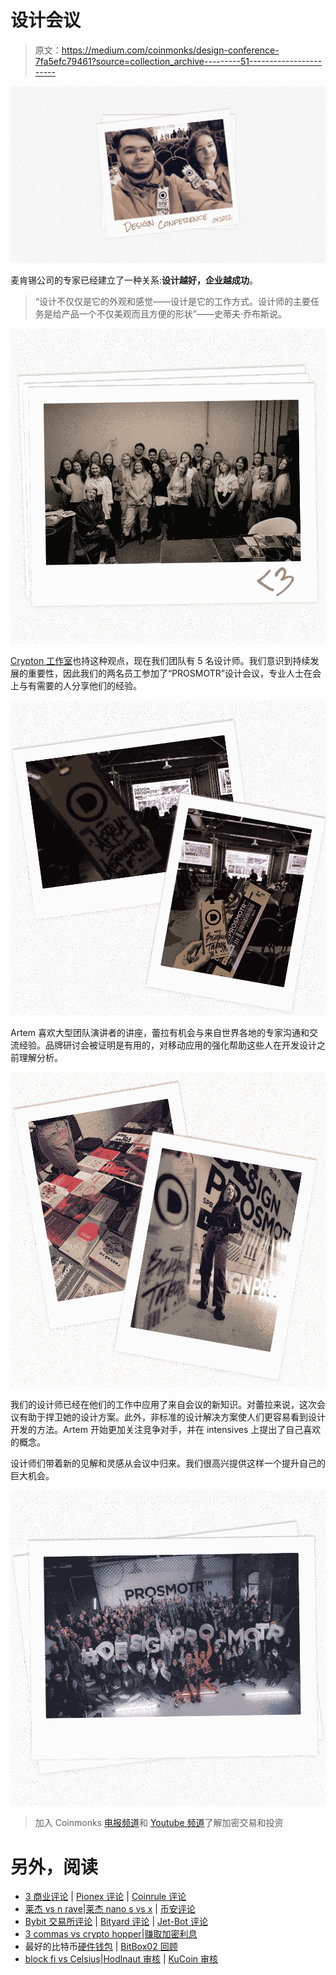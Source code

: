 # 设计会议

> 原文：<https://medium.com/coinmonks/design-conference-7fa5efc79461?source=collection_archive---------51----------------------->

![](img/426a2c47404abfe1ed160f5168cf5d6b.png)

麦肯锡公司的专家已经建立了一种关系:**设计越好，企业越成功**。

> “设计不仅仅是它的外观和感觉——设计是它的工作方式。设计师的主要任务是给产品一个不仅美观而且方便的形状”——史蒂夫·乔布斯说。

![](img/e80671565b87114f732dc0dd1eb35fbb.png)

[Crypton 工作室](https://crypton.studio)也持这种观点，现在我们团队有 5 名设计师。我们意识到持续发展的重要性，因此我们的两名员工参加了“PROSMOTR”设计会议，专业人士在会上与有需要的人分享他们的经验。

![](img/537a291a162ab1a9839e0df38f80400a.png)

Artem 喜欢大型团队演讲者的讲座，蕾拉有机会与来自世界各地的专家沟通和交流经验。品牌研讨会被证明是有用的，对移动应用的强化帮助这些人在开发设计之前理解分析。

![](img/af3049794be987487227cbdf8f54a59f.png)

我们的设计师已经在他们的工作中应用了来自会议的新知识。对蕾拉来说，这次会议有助于捍卫她的设计方案。此外，非标准的设计解决方案使人们更容易看到设计开发的方法。Artem 开始更加关注竞争对手，并在 intensives 上提出了自己喜欢的概念。

设计师们带着新的见解和灵感从会议中归来。我们很高兴提供这样一个提升自己的巨大机会。

![](img/c392e6c081e9303ad15df34451399408.png)

> 加入 Coinmonks [电报频道](https://t.me/coincodecap)和 [Youtube 频道](https://www.youtube.com/c/coinmonks/videos)了解加密交易和投资

# 另外，阅读

*   [3 商业评论](/coinmonks/3commas-review-an-excellent-crypto-trading-bot-2020-1313a58bec92) | [Pionex 评论](https://coincodecap.com/pionex-review-exchange-with-crypto-trading-bot) | [Coinrule 评论](/coinmonks/coinrule-review-2021-a-beginner-friendly-crypto-trading-bot-daf0504848ba)
*   [莱杰 vs n rave](/coinmonks/ledger-vs-ngrave-zero-7e40f0c1d694)|[莱杰 nano s vs x](/coinmonks/ledger-nano-s-vs-x-battery-hardware-price-storage-59a6663fe3b0) | [币安评论](/coinmonks/binance-review-ee10d3bf3b6e)
*   [Bybit 交易所评论](/coinmonks/bybit-exchange-review-dbd570019b71) | [Bityard 评论](https://coincodecap.com/bityard-reivew) | [Jet-Bot 评论](https://coincodecap.com/jet-bot-review)
*   [3 commas vs crypto hopper](/coinmonks/3commas-vs-pionex-vs-cryptohopper-best-crypto-bot-6a98d2baa203)|[赚取加密利息](/coinmonks/earn-crypto-interest-b10b810fdda3)
*   最好的比特币[硬件钱包](/coinmonks/hardware-wallets-dfa1211730c6) | [BitBox02 回顾](/coinmonks/bitbox02-review-your-swiss-bitcoin-hardware-wallet-c36c88fff29)
*   [block fi vs Celsius](/coinmonks/blockfi-vs-celsius-vs-hodlnaut-8a1cc8c26630)|[Hodlnaut 审核](/coinmonks/hodlnaut-review-best-way-to-hodl-is-to-earn-interest-on-your-bitcoin-6658a8c19edf) | [KuCoin 审核](https://coincodecap.com/kucoin-review)